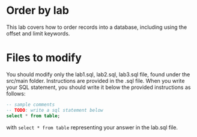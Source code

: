 # Order by lab
This lab covers how to order records into a database, including using the offset and limit keywords.
# Files to modify
You should modify only the lab1.sql, lab2.sql, lab3.sql file, found under the src/main folder. Instructions are provided in the .sql file.
When you write your SQL statement, you should write it below the provided instructions as follows:
```sql
-- sample comments
-- TODO: write a sql statement below
select * from table;
```
with `select * from table` representing your answer in the lab.sql file.